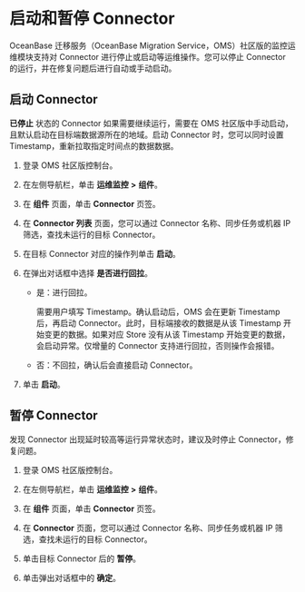 # 启动和暂停 Connector

OceanBase 迁移服务（OceanBase Migration Service，OMS）社区版的监控运维模块支持对 Connector 进行停止或启动等运维操作。您可以停止 Connector 的运行，并在修复问题后进行自动或手动启动。

## 启动 Connector

**已停止** 状态的 Connector 如果需要继续运行，需要在 OMS 社区版中手动启动，且默认启动在目标端数据源所在的地域。启动 Connector 时，您可以同时设置 Timestamp，重新拉取指定时间点的数据数据。

1. 登录 OMS 社区版控制台。

2. 在左侧导航栏，单击 **运维监控** **\>** **组件**。

3. 在 **组件** 页面，单击 **Connector** 页签。

4. 在 **Connector 列表** 页面，您可以通过 Connector 名称、同步任务或机器 IP 筛选，查找未运行的目标 Connector。

5. 在目标 Connector 对应的操作列单击 **启动**。
   
6. 在弹出对话框中选择 **是否进行回拉**。
   
   * 是：进行回拉。
  
        需要用户填写 Timestamp。确认启动后，OMS 会在更新 Timestamp 后，再启动 Connector。此时，目标端接收的数据是从该 Timestamp 开始变更的数据。如果对应 Store 没有从该 Timestamp 开始变更的数据，会启动异常。仅增量的 Connector 支持进行回拉，否则操作会报错。

   * 否：不回拉，确认后会直接启动 Connector。 
  
7. 单击 **启动**。

## 暂停 Connector

发现 Connector 出现延时较高等运行异常状态时，建议及时停止 Connector，修复问题。

1. 登录 OMS 社区版控制台。

2. 在左侧导航栏，单击 **运维监控** **\>** **组件**。

3. 在 **组件** 页面，单击 **Connector** 页签。

4. 在 **Connector** 页面，您可以通过 Connector 名称、同步任务或机器 IP 筛选，查找未运行的目标 Connector。

5. 单击目标 Connector 后的 **暂停**。
   
6. 单击弹出对话框中的 **确定**。
